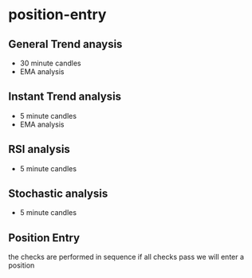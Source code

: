 # position-entry

## General Trend anaysis

- 30 minute candles
- EMA analysis

## Instant Trend analysis

- 5 minute candles
- EMA analysis

## RSI analysis

- 5 minute candles

## Stochastic analysis

- 5 minute candles

## Position Entry

the checks are performed in sequence
if all checks pass we will enter a position
